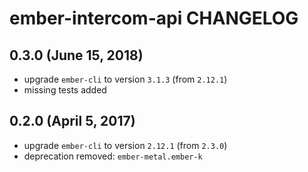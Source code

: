 # ember-intercom-api CHANGELOG

## 0.3.0 (June 15, 2018)

- upgrade `ember-cli` to version `3.1.3` (from `2.12.1`) 
- missing tests added

## 0.2.0 (April 5, 2017)

- upgrade `ember-cli` to version `2.12.1` (from `2.3.0`) 
- deprecation removed: `ember-metal.ember-k`
